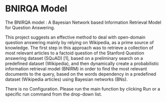 # BNIRQA Model
The BNIRQA model : A Bayesian Network based Information Retrieval Model for Question Answering.

This project suggests an effective method to deal with open-domain question answering mainly by
relying on Wikipedia, as a prime source of knowledge. The first step in this approach was to
retrieve a collection of most relevant articles to a factoid question of the Stanford Question answering
dataset (SQuAD) [1], based on a preliminary search on a predefined dataset (Wikipedia),
and then dynamically create a probabilistic information retrieval model (BNIRM) in order to find
the most relevant documents to the query, based on the words dependency in a predefined dataset
(Wikipedia articles) using Bayesian networks (BNs).

There is no Configuration.
Please run the main function by clicking Run or a specific run command from the drop-down list.
